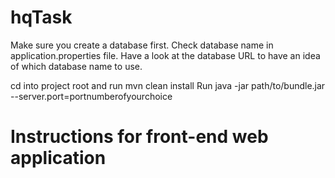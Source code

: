 # hqTask
Make sure you create a database first.
Check database name in application.properties file.
Have a look at the database URL to have an idea of which database name to use.

cd into project root and run mvn clean install
Run java -jar path/to/bundle.jar --server.port=portnumberofyourchoice

# Instructions for front-end web application
